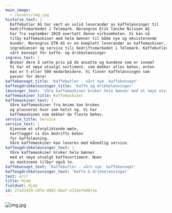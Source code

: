 ```yaml
---
main_image:
  - /assets/img.jpg
historie_text: |
  Kaffebutler AS har vært en solid leverandør av kaffeløsninger til 
  bedriftsmarkedet i Telemark. Norengros Erik Tanche Nilssen AS 
  har fra september 2019 overtatt denne virksomheten. Vi kan nå 
  tilby kaffemaskiner med hele bønner til både nye og eksisterende 
  kunder. Norengros ETN AS er en komplett leverandør av kaffemaskiner, 
  ingredienser og service tili bedriftsmarkedet i Telemark. Kaffebutler er 
  vårt konsept for kaffe- og drikkeløsninger
ingress_text: |
  Ønsker dere å sette pris på de ansatte og kundene som er innom? 
  Vi har et nøye utvalgt sortiment, som dekker alles behov, enten 
  man er 5 eller 500 medarbeidere. Vi finner kaffeløsningen som 
  passer for dere!
kaffekonsept_title: 'Kaffebutler - vårt nye  kaffekonsept'
kaffeogdrikkelosninger_title: 'Kaffe og drikkeløsninger'
løsninger_text: 'Våre kaffemaskiner bruker hele bønner med et nøye utvalgt kaffesortiment. Noen av maskinene tilbyr også te.'
kaffemaskiner_title: Kaffemaskiner
kaffemaskiner_text: |
  Våre kaffemaskiner fra Animo kan brukes 
  og plasseres hvor som helst og. Vi har 
  kaffemaskinen som dekker de fleste behov.
service_title: Service
service_text: |
  Gjennom et uforpliktende møte, 
  kartlegger vi din bedrifts behov 
  for kaffeløsning.
  Våre kaffemaskiner kan leveres med månedlig service.
kaffeogdrikkeløsninger_text: |
  Våre kaffemaskiner bruker hele bønner 
  med et nøye utvalgt kaffesortiment. Noen 
  av maskinene tilbyr også te.
kaffekonsept_text: 'Kaffebutler - vårt nye  kaffekonsept'
kaffeogdrikkelosninger_text: 'Kaffe & drikkeløsninger'
text: errr
title: Hjem
fieldset: Hjem
id: 27a31459-c8fa-4882-8aa7-e124ef4d0c1e
---
```

![img.jpg]()